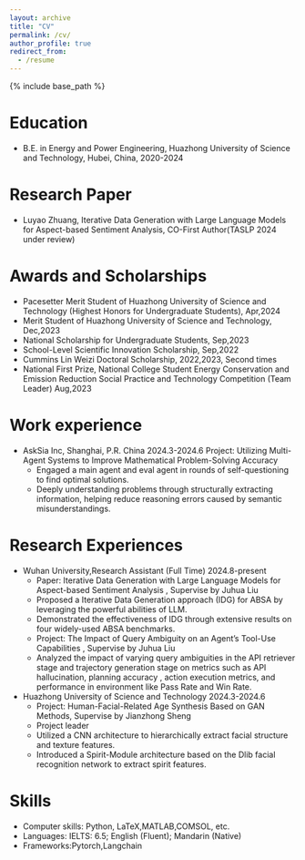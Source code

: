 ```yaml
---
layout: archive
title: "CV"
permalink: /cv/
author_profile: true
redirect_from:
  - /resume
---
```


{% include base_path %}

Education
======
* B.E. in Energy and Power Engineering, Huazhong University of Science and Technology, Hubei, China, 2020-2024

Research Paper
======
* Luyao Zhuang, Iterative Data Generation with Large Language Models for Aspect-based Sentiment Analysis, CO-First Author(TASLP 2024 under review)

Awards and Scholarships
======
* Pacesetter Merit Student of Huazhong University of Science and Technology (Highest Honors for Undergraduate Students), Apr,2024
* Merit Student of Huazhong University of Science and Technology, Dec,2023
* National Scholarship for Undergraduate Students, Sep,2023
* School-Level Scientific Innovation Scholarship, Sep,2022
* Cummins Lin Weizi Doctoral Scholarship, 2022,2023, Second times
* National First Prize, National College Student Energy Conservation and Emission Reduction Social Practice and Technology Competition (Team Leader) Aug,2023
  
Work experience
======
* AskSia Inc, Shanghai, P.R. China  2024.3-2024.6
   Project:  Utilizing Multi-Agent Systems to Improve Mathematical Problem-Solving Accuracy
  * Engaged a main agent and eval agent in rounds of self-questioning to find optimal solutions.
  * Deeply understanding problems through structurally extracting information, helping reduce reasoning errors caused by semantic misunderstandings.
  
Research Experiences
======
* Wuhan University,Research Assistant (Full Time)  2024.8-present
  * Paper: Iterative Data Generation with Large Language Models for Aspect-based Sentiment Analysis , Supervise by Juhua Liu
  * Proposed a Iterative Data Generation approach (IDG) for ABSA by leveraging the powerful abilities of LLM.
  * Demonstrated the effectiveness of IDG through extensive results on four widely-used ABSA benchmarks.
  * Project: The Impact of Query Ambiguity on an Agent’s Tool-Use Capabilities , Supervise by Juhua Liu
  * Analyzed the impact of varying query ambiguities in the API retriever stage and trajectory generation stage on metrics such as API hallucination, planning accuracy , action execution metrics, and performance in environment like Pass Rate and Win Rate.
* Huazhong University of Science and Technology 2024.3-2024.6
  * Project:  Human-Facial-Related Age Synthesis Based on GAN Methods, Supervise by Jianzhong Sheng
  * Project leader
  * Utilized a CNN architecture to hierarchically extract facial structure and texture features.
  * Introduced a Spirit-Module architecture based on the Dlib facial recognition network to extract spirit features.

Skills
======
* Computer skills: Python, LaTeX,MATLAB,COMSOL, etc.
* Languages:  IELTS: 6.5; English (Fluent); Mandarin (Native)
* Frameworks:Pytorch,Langchain
